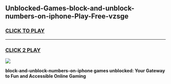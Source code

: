 
## Unblocked-Games-block-and-unblock-numbers-on-iphone-Play-Free-vzsge
<h3>
<a href="https://premium76.site?title=block-and-unblock-numbers-on-iphone&ref=20M">CLICK TO PLAY</a></h3>
<hr>

<h3>
<a href="https://premium76.site?title=block-and-unblock-numbers-on-iphone&ref=20M">CLICK 2 PLAY</a>
  
</h3>

<a href="https://premium76.site?title=block-and-unblock-numbers-on-iphone&ref=19M"><img src="https://clearcache.store/games.png"></a>


**block-and-unblock-numbers-on-iphone games unblocked: Your Gateway to Fun and Accessible Online Gaming**
